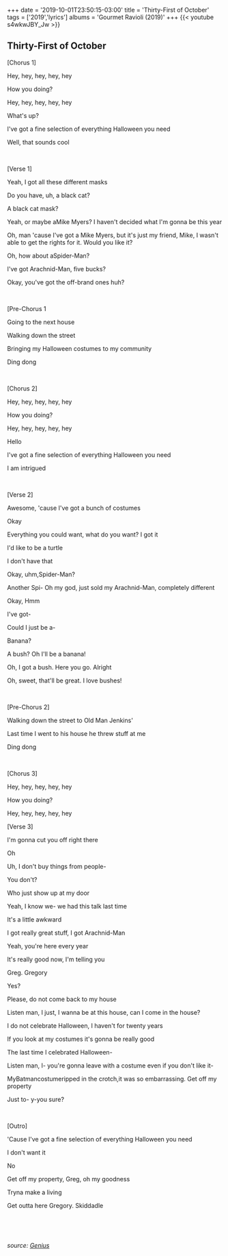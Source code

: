 +++
date = '2019-10-01T23:50:15-03:00'
title = 'Thirty-First of October'
tags = ['2019','lyrics']
albums = 'Gourmet Ravioli (2019)'
+++
{{< youtube s4wkwJBY_Jw >}}

## Thirty-First of October

[Chorus 1]

Hey, hey, hey, hey, hey

How you doing?

Hey, hey, hey, hey, hey

What's up?

I've got a fine selection of everything Halloween you need

Well, that sounds cool

&nbsp;

[Verse 1]

Yeah, I got all these different masks

Do you have, uh, a black cat?

A black cat mask?

Yeah, or maybe aMike Myers? I haven't decided what I'm gonna be this year

Oh, man 'cause I've got a Mike Myers, but it's just my friend, Mike, I wasn't able to get the rights for it. Would you like it?

Oh, how about aSpider-Man?

I've got Arachnid-Man, five bucks?

Okay, you've got the off-brand ones huh?

&nbsp;

[Pre-Chorus 1

Going to the next house

Walking down the street

Bringing my Halloween costumes to my community

Ding dong

&nbsp;

[Chorus 2]

Hey, hey, hey, hey, hey

How you doing?

Hey, hey, hey, hey, hey

Hello

I've got a fine selection of everything Halloween you need

I am intrigued

&nbsp;

[Verse 2]

Awesome, 'cause I've got a bunch of costumes

Okay

Everything you could want, what do you want? I got it

I'd like to be a turtle

I don't have that

Okay, uhm,Spider-Man?

Another Spi- Oh my god, just sold my Arachnid-Man, completely different

Okay, Hmm

I've got-

Could I just be a-

Banana?

A bush? Oh I'll be a banana!

Oh, I got a bush. Here you go. Alright

Oh, sweet, that'll be great. I love bushes!

&nbsp;

[Pre-Chorus 2]

Walking down the street to Old Man Jenkins'

Last time I went to his house he threw stuff at me

Ding dong

&nbsp;

[Chorus 3]

Hey, hey, hey, hey, hey

How you doing?

Hey, hey, hey, hey, hey

[Verse 3]

I'm gonna cut you off right there

Oh

Uh, I don't buy things from people-

You don't?

Who just show up at my door

Yeah, I know we- we had this talk last time

It's a little awkward

I got really great stuff, I got Arachnid-Man

Yeah, you're here every year

It's really good now, I'm telling you

Greg. Gregory

Yes?

Please, do not come back to my house

Listen man, I just, I wanna be at this house, can I come in the house?

I do not celebrate Halloween, I haven't for twenty years

If you look at my costumes it's gonna be really good

The last time I celebrated Halloween-

Listen man, I- you're gonna leave with a costume even if you don't like it-

MyBatmancostumeripped in the crotch,it was so embarrassing. Get off my property

Just to- y-you sure?

&nbsp;

[Outro]

'Cause I've got a fine selection of everything Halloween you need

I don't want it

No

Get off my property, Greg, oh my goodness

Tryna make a living

Get outta here Gregory. Skiddadle

&nbsp;

&nbsp;

_source: [Genius](https://genius.com/artists/First-of-october)_
